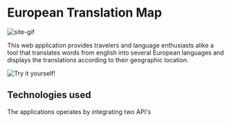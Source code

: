 # European Translation Map

![site-gif](eurotrans.gif)

This web application provides travelers and language enthusiasts alike a tool that translates words from english into several European languages and displays the translations according to their geographic location.

![Try it yourself!](https://progharrison234.github.io/european-translation-map/)

## Technologies used

The applications operates by integrating two API's